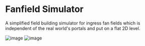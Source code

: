 # Fanfield Simulator
A simplified field building simulator for ingress fan fields which is independent of the real world's portals and put on a flat 2D level.

![image](https://github.com/Heistergand/fanfield-simulator/assets/16416532/36d48149-34f4-4d1f-8938-aa9ecf971fb3)
![image](https://github.com/Heistergand/fanfield-simulator/assets/16416532/eca19775-8e5c-4c18-8202-bb715439c244)

